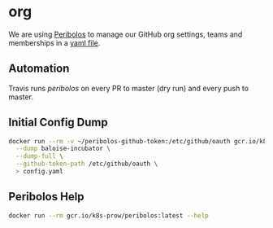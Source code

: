 # org

We are using [Peribolos](https://github.com/kubernetes/test-infra/tree/master/prow/cmd/peribolos) to manage our GitHub org settings, teams and memberships in a [yaml file](config.yaml).

## Automation

Travis runs *peribolos* on every PR to master (dry run) and every push to master.

## Initial Config Dump

```bash
docker run --rm -v ~/peribolos-github-token:/etc/github/oauth gcr.io/k8s-prow/peribolos:latest \
  --dump baloise-incubator \
  --dump-full \
  --github-token-path /etc/github/oauth \
  > config.yaml 
```

## Peribolos Help

```bash
docker run --rm gcr.io/k8s-prow/peribolos:latest --help
```